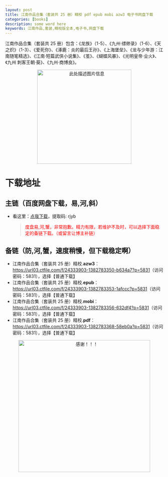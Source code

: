 ```yaml
---
layout: post
title: 江南作品合集（套装共 25 册）精校 pdf epub mobi azw3 电子书网盘下载
categories: [books]
description: some word here
keywords: 江南作品,套装,精校版全本,电子书,网盘下载
---
```


江南作品合集（套装共 25 册）包含：《龙族》（1-5）、《九州·缥缈录》（1-6）、《天之炽》（1-3）、《爱死你》、《涿鹿：炎的最后王孙》、《上海堡垒》、《龙与少年游：江南随笔精选》、《江南·短篇武侠小说集》、《茧》、《蝴蝶风暴》、《光明皇帝·业火》、《九州 刺客王朝·葵》、《九州·商博良》。

<div align="center"><img src="https://qweree.cn/wp-content/uploads/2024/10/jiang-nan-zuo-pin-he-ji-tuya.jpg" alt="此处描述图片信息" width="300px" height="auto"></div>

# 下载地址

## 主链（百度网盘下载，易,河,斜）

- 看这里：[点我下载](https://pan.baidu.com/s/1iMXUbSbtZQZjDcqDmnWUyw?pwd=rjyb)，提取码: rjyb

  > <p style="color:red" >度盘易,河,蟹，非常抱歉。精力有限，若维护不及时，可以选择下面稳定的备链下载。（或留言让博主补链）</p>

## 备链（防,河,蟹，速度稍慢，但下载稳定啊）

- 江南作品合集（套装共 25 册）精校.**azw3**：<https://url03.ctfile.com/f/24333903-1382783350-b634a7?p=5831>（访问密码：5831），选择【普通下载】
- 江南作品合集（套装共 25 册）精校.**epub**：<https://url03.ctfile.com/f/24333903-1382783353-1afccc?p=5831>（访问密码：5831），选择【普通下载】
- 江南作品合集（套装共 25 册）精校.**mobi**：<https://url03.ctfile.com/f/24333903-1382783356-632df4?p=5831>（访问密码：5831），选择【普通下载】
- 江南作品合集（套装共 25 册）精校.**pdf**：<https://url03.ctfile.com/f/24333903-1382783368-58eb0a?p=5831>（访问密码：5831），选择【普通下载】

<div align="center"><img src="https://pic.imgdb.cn/item/6707df6bd29ded1a8ce37031.gif" alt="感谢！！！" width="420px" height="auto"/></div>
